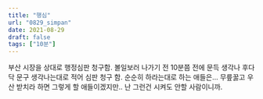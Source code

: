 ```yaml
---
title: "행심"
url: "0829_simpan"
date: 2021-08-29
draft: false
tags: ["10분"]
---
```

부산 시장을 상대로 행정심판 청구함. 볼일보러 나가기 전 10분쯤 전에 문득 생각나 후다닥 문구 생각나는대로 적어 심판 청구 함. 순순히 하라는대로 하는 애들은... 무릎꿇고 우산 받치라 하면 그렇게 할 애들이겠지만.. 난 그런건 시켜도 안할 사람이니까.
